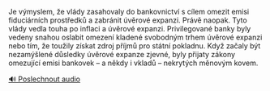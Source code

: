 
Je výmyslem, že vlády zasahovaly do bankovnictví s cílem omezit emisi fiduciárních prostředků a zabránit úvěrové expanzi. Právě naopak. Tyto vlády vedla touha po inflaci a úvěrové expanzi. Privilegované banky byly vedeny snahou oslabit omezení kladené svobodným trhem úvěrové expanzi nebo tím, že toužily získat zdroj příjmů pro státní pokladnu. Když začaly být nezamýšlené důsledky úvěrové expanze zjevné, byly přijaty zákony omezující emisi bankovek – a někdy i vkladů – nekrytých měnovým kovem.

[🔊 Poslechnout audio](/data/7-paragraphs/audio/chapter_81/para_007-Je-vmyslem-e-vldy-zasahovaly-do-bankovnictv-s.mp3)
